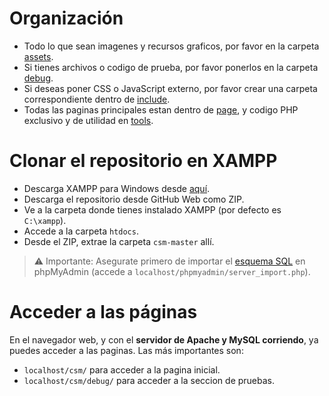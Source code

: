 # Organización

- Todo lo que sean imagenes y recursos graficos, por favor en la carpeta [assets](./assets/).
- Si tienes archivos o codigo de prueba, por favor ponerlos en la carpeta [debug](./debug/).
- Si deseas poner CSS o JavaScript externo, por favor crear una carpeta correspondiente dentro de [include](./include/).
- Todas las paginas principales estan dentro de [page](./page/), y codigo PHP exclusivo y de utilidad en [tools](./page/tools/).

# Clonar el repositorio en XAMPP

- Descarga XAMPP para Windows desde [aquí](https://www.apachefriends.org/es/index.html).
- Descarga el repositorio desde GitHub Web como ZIP.
- Ve a la carpeta donde tienes instalado XAMPP (por defecto es `C:\xampp`).
- Accede a la carpeta `htdocs`.
- Desde el ZIP, extrae la carpeta `csm-master` allí.

> ⚠ Importante: Asegurate primero de importar el [esquema SQL](./debug/users.sql) en phpMyAdmin (accede a `localhost/phpmyadmin/server_import.php`).

# Acceder a las páginas

En el navegador web, y con el **servidor de Apache y MySQL corriendo**, ya puedes acceder a las paginas. Las más importantes son:

- `localhost/csm/` para acceder a la pagina inicial.
- `localhost/csm/debug/` para acceder a la seccion de pruebas.
